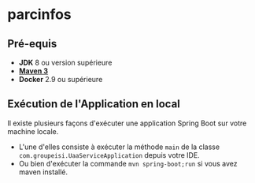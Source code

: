 # parcinfos

## Pré-equis
- **JDK** 8 ou version supérieure
- **[Maven 3](https://maven.apache.org)**
- **Docker** 2.9 ou supérieure


## Exécution de l'Application en local

Il existe plusieurs façons d'exécuter une application Spring Boot sur votre machine locale. 
- L'une d'elles consiste à exécuter la méthode `main` de la classe `com.groupeisi.UaaServiceApplication` depuis votre IDE.
- Ou bien d'exécuter la commande `mvn spring-boot;run` si vous avez maven installé.
